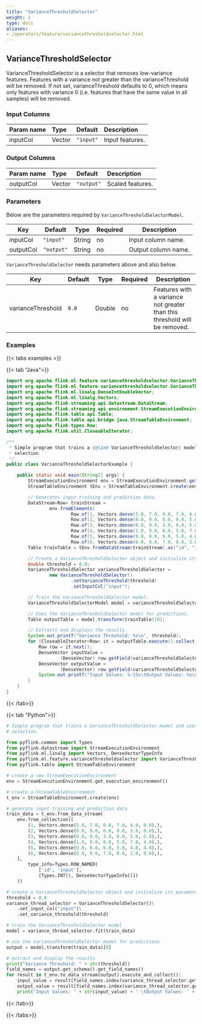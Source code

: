 ```yaml
---
title: "VarianceThresholdSelector"
weight: 1
type: docs
aliases:
- /operators/feature/variancethresholdselector.html
---
```


<!--
Licensed to the Apache Software Foundation (ASF) under one
or more contributor license agreements.  See the NOTICE file
distributed with this work for additional information
regarding copyright ownership.  The ASF licenses this file
to you under the Apache License, Version 2.0 (the
"License"); you may not use this file except in compliance
with the License.  You may obtain a copy of the License at

  http://www.apache.org/licenses/LICENSE-2.0

Unless required by applicable law or agreed to in writing,
software distributed under the License is distributed on an
"AS IS" BASIS, WITHOUT WARRANTIES OR CONDITIONS OF ANY
KIND, either express or implied.  See the License for the
specific language governing permissions and limitations
under the License.
-->

## VarianceThresholdSelector

VarianceThresholdSelector is a selector that removes low-variance features. 
Features with a variance not greater than the varianceThreshold will be removed. 
If not set, varianceThreshold defaults to 0, which means only features with 
variance 0 (i.e. features that have the same value in all samples) will be removed.

### Input Columns

| Param name  | Type   | Default   | Description     |
|:------------|:-------|:----------|:----------------|
| inputCol    | Vector | `"input"` | Input features. |

### Output Columns

| Param name | Type   | Default    | Description      |
|:-----------|:-------|:-----------|:-----------------|
| outputCol  | Vector | `"output"` | Scaled features. |

### Parameters

Below are the parameters required by `VarianceThresholdSelectorModel`.

| Key        | Default    | Type   | Required | Description           |
|------------|------------|--------|----------|-----------------------|
| inputCol   | `"input"`  | String | no       | Input column name.    |
| outputCol  | `"output"` | String | no       | Output column name.   |

`VarianceThresholdSelector` needs parameters above and also below.

| Key               | Default      | Type   | Required | Description                                                               |
|-------------------|--------------|--------|----------|---------------------------------------------------------------------------|
| varianceThreshold | `0.0`        | Double | no       | Features with a variance not greater than this threshold will be removed. |


### Examples

{{< tabs examples >}}

{{< tab "Java">}}

```java
import org.apache.flink.ml.feature.variancethresholdselector.VarianceThresholdSelector;
import org.apache.flink.ml.feature.variancethresholdselector.VarianceThresholdSelectorModel;
import org.apache.flink.ml.linalg.DenseIntDoubleVector;
import org.apache.flink.ml.linalg.Vectors;
import org.apache.flink.streaming.api.datastream.DataStream;
import org.apache.flink.streaming.api.environment.StreamExecutionEnvironment;
import org.apache.flink.table.api.Table;
import org.apache.flink.table.api.bridge.java.StreamTableEnvironment;
import org.apache.flink.types.Row;
import org.apache.flink.util.CloseableIterator;

/**
 * Simple program that trains a {@link VarianceThresholdSelector} model and uses it for feature
 * selection.
 */
public class VarianceThresholdSelectorExample {

    public static void main(String[] args) {
        StreamExecutionEnvironment env = StreamExecutionEnvironment.getExecutionEnvironment();
        StreamTableEnvironment tEnv = StreamTableEnvironment.create(env);

        // Generates input training and prediction data.
        DataStream<Row> trainStream =
                env.fromElements(
                        Row.of(1, Vectors.dense(5.0, 7.0, 0.0, 7.0, 6.0, 0.0)),
                        Row.of(2, Vectors.dense(0.0, 9.0, 6.0, 0.0, 5.0, 9.0)),
                        Row.of(3, Vectors.dense(0.0, 9.0, 3.0, 0.0, 5.0, 5.0)),
                        Row.of(4, Vectors.dense(1.0, 9.0, 8.0, 5.0, 7.0, 4.0)),
                        Row.of(5, Vectors.dense(9.0, 8.0, 6.0, 5.0, 4.0, 4.0)),
                        Row.of(6, Vectors.dense(6.0, 9.0, 7.0, 0.0, 2.0, 0.0)));
        Table trainTable = tEnv.fromDataStream(trainStream).as("id", "input");

        // Create a VarianceThresholdSelector object and initialize its parameters
        double threshold = 8.0;
        VarianceThresholdSelector varianceThresholdSelector =
                new VarianceThresholdSelector()
                        .setVarianceThreshold(threshold)
                        .setInputCol("input");

        // Train the VarianceThresholdSelector model.
        VarianceThresholdSelectorModel model = varianceThresholdSelector.fit(trainTable);

        // Uses the VarianceThresholdSelector model for predictions.
        Table outputTable = model.transform(trainTable)[0];

        // Extracts and displays the results.
        System.out.printf("Variance Threshold: %s\n", threshold);
        for (CloseableIterator<Row> it = outputTable.execute().collect(); it.hasNext(); ) {
            Row row = it.next();
            DenseVector inputValue =
                    (DenseVector) row.getField(varianceThresholdSelector.getInputCol());
            DenseVector outputValue =
                    (DenseVector) row.getField(varianceThresholdSelector.getOutputCol());
            System.out.printf("Input Values: %-15s\tOutput Values: %s\n", inputValue, outputValue);
        }
    }
}

```

{{< /tab>}}

{{< tab "Python">}}

```python
# Simple program that trains a VarianceThresholdSelector model and uses it for feature
# selection.

from pyflink.common import Types
from pyflink.datastream import StreamExecutionEnvironment
from pyflink.ml.linalg import Vectors, DenseVectorTypeInfo
from pyflink.ml.feature.variancethresholdselector import VarianceThresholdSelector
from pyflink.table import StreamTableEnvironment

# create a new StreamExecutionEnvironment
env = StreamExecutionEnvironment.get_execution_environment()

# create a StreamTableEnvironment
t_env = StreamTableEnvironment.create(env)

# generate input training and prediction data
train_data = t_env.from_data_stream(
    env.from_collection([
        (1, Vectors.dense(5.0, 7.0, 0.0, 7.0, 6.0, 0.0),),
        (2, Vectors.dense(0.0, 9.0, 6.0, 0.0, 5.0, 9.0),),
        (3, Vectors.dense(0.0, 9.0, 3.0, 0.0, 5.0, 5.0),),
        (4, Vectors.dense(1.0, 9.0, 8.0, 5.0, 7.0, 4.0),),
        (5, Vectors.dense(9.0, 8.0, 6.0, 5.0, 4.0, 4.0),),
        (6, Vectors.dense(6.0, 9.0, 7.0, 0.0, 2.0, 0.0),),
    ],
        type_info=Types.ROW_NAMED(
            ['id', 'input'],
            [Types.INT(), DenseVectorTypeInfo()])
    ))

# create a VarianceThresholdSelector object and initialize its parameters
threshold = 8.0
variance_thread_selector = VarianceThresholdSelector()\
    .set_input_col("input")\
    .set_variance_threshold(threshold)

# train the VarianceThresholdSelector model
model = variance_thread_selector.fit(train_data)

# use the VarianceThresholdSelector model for predictions
output = model.transform(train_data)[0]

# extract and display the results
print("Variance Threshold: " + str(threshold))
field_names = output.get_schema().get_field_names()
for result in t_env.to_data_stream(output).execute_and_collect():
    input_value = result[field_names.index(variance_thread_selector.get_input_col())]
    output_value = result[field_names.index(variance_thread_selector.get_output_col())]
    print('Input Values: ' + str(input_value) + ' \tOutput Values: ' + str(output_value))

```

{{< /tab>}}

{{< /tabs>}}
